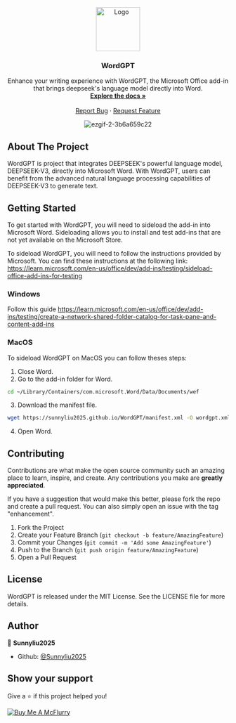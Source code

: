 <div align="center">
  <a href="https://github.com/Sunnyliu2025/WordGPT">
    <img src="assets/deekseeklogo.png" alt="Logo" height="100">
  </a>

  <br />
  <h3 align="center">WordGPT</h3>

  <p align="center">
    Enhance your writing experience with WordGPT, the Microsoft Office add-in that brings deepseek's language model directly into Word.
    <br />
    <a href=https://github.com/Sunnyliu2025/WordGPT><strong>Explore the docs »</strong></a>
    <br />
    <br />
    <a href="https://github.com/Sunnyliu2025/WordGPT/issues">Report Bug</a>
    ·
    <a href="https://github.com/Sunnyliu2025/WordGPT/issues">Request Feature</a>
  </p>

![ezgif-2-3b6a659c22](https://user-images.githubusercontent.com/37296364/221949219-4aba4e03-125f-4d81-a58b-7cffa4c9c03c.gif)

</div>



## About The Project
WordGPT is project that integrates DEEPSEEK's powerful language model, DEEPSEEK-V3, directly into Microsoft Word. With WordGPT, users can benefit from the advanced natural language processing capabilities of DEEPSEEK-V3 to generate text.

## Getting Started
To get started with WordGPT, you will need to sideload the add-in into Microsoft Word. Sideloading allows you to install and test add-ins that are not yet available on the Microsoft Store.

To sideload WordGPT, you will need to follow the instructions provided by Microsoft. You can find these instructions at the following link: https://learn.microsoft.com/en-us/office/dev/add-ins/testing/sideload-office-add-ins-for-testing

### Windows

Follow this guide https://learn.microsoft.com/en-us/office/dev/add-ins/testing/create-a-network-shared-folder-catalog-for-task-pane-and-content-add-ins

### MacOS

To sideload WordGPT on MacOS you can follow theses steps:
1. Close Word.
2. Go to the add-in folder for Word.
```sh
cd ~/Library/Containers/com.microsoft.Word/Data/Documents/wef
```
3. Download the manifest file.
```sh
wget https://sunnyliu2025.github.io/WordGPT/manifest.xml -O wordgpt.xml
```
4. Open Word.

## Contributing

Contributions are what make the open source community such an amazing place to learn, inspire, and create. Any contributions you make are **greatly appreciated**.

If you have a suggestion that would make this better, please fork the repo and create a pull request. You can also simply open an issue with the tag "enhancement".

1. Fork the Project
2. Create your Feature Branch (`git checkout -b feature/AmazingFeature`)
3. Commit your Changes (`git commit -m 'Add some AmazingFeature'`)
4. Push to the Branch (`git push origin feature/AmazingFeature`)
5. Open a Pull Request

## License

WordGPT is released under the MIT License. See the LICENSE file for more details.

## Author

👤 **Sunnyliu2025**

- Github: [@Sunnyliu2025](https://github.com/Sunnyliu2025)

## Show your support

Give a ⭐️ if this project helped you!

<a href="https://www.buymeacoffee.com/Sunnyliu2025">
  <img src="https://github.com/Sunnyliu2025/Sunnyliu2025/raw/main/images/buymeacoffe.png" alt="Buy Me A McFlurry">
</a>
